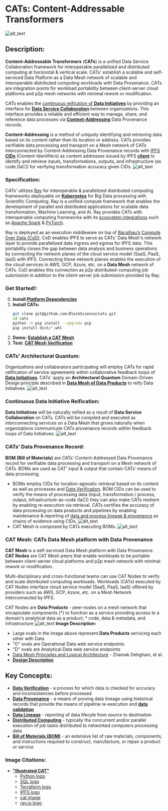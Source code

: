 # CATs: Content-Addressable Transformers
![alt_text](images/CATs_chaordic_kernel.jpeg)

## Description:
**Content-Addressable Transformers** (**CATs**) is a unified Data Service Collaboration framework for interoperable 
parallelized and distributed computing at horizontal & vertical scale. CATs' establish a scalable and self-serviced Data 
Platform as a Data Mesh network of scalable and interoperable distributed computing workloads with Data Provenance. CATs 
are integration points for workload portability between client-server cloud platforms and p2p mesh networks with minimal 
rework or modification.

CATs enables the 
[continuous reification of **Data Initiatives**](https://github.com/BlockScience/cats?tab=readme-ov-file#continuous-data-initiative-reification) 
by providing an interface for [**Data Service Collaboration**](https://github.com/BlockScience/cats?tab=readme-ov-file#continuous-data-initiative-reification) 
between organizations. This interface provides a reliable and efficient way to manage, share, and reference data processes 
via [**Content-Addressing**](https://en.wikipedia.org/wiki/Content-addressable_storage) Data Provenance records.

**Content-Addressing** is a method of uniquely identifying and retrieving data based on its content rather than its 
location or address. CATs provides verifiable data processing and transport on a Mesh network of CATs interconnected by 
Content-Addressing Data Provenance records with [IPFS](https://ipfs.io/) 
[**CIDs**](https://docs.ipfs.io/concepts/content-addressing/) (Content-Identifiers) as content addresses issued by IPFS 
**[client](https://docs.ipfs.io/install/command-line/#official-distributions)** to identify and retrieve inputs, 
transformations, outputs, and infrastructure (as code [IaC]) for verifying transformation accuracy given CIDs.
![alt_text](images/cid_example.jpeg)

### Specification:
CATs' utilizes [Ray](https://www.ray.io/) for interoperable & parallelized distributed computing 
frameworks deployable on **[Kubernetes](https://kubernetes.io/)** for Big Data processing with Scientific Computing.
Ray is a unified compute framework that enables the development of parallel and 
distributed applications for scalable data transformation, Machine Learning, and AI.
Ray provides CATs with interoperable computing frameworks with its 
[ecosystem integrations](https://docs.ray.io/en/latest/ray-overview/ray-libraries.html) such as 
[Apache Spark](https://spark.apache.org/) & [PyTorch](https://pytorch.org/).

Ray is deployed as an execution middleware on top of [Bacalhau’s](https://www.bacalhau.org/) 
[Compute Over Data (CoD)](https://github.com/bacalhau-project/bacalhau). CoD enables IPFS to serve as CATs' Data Mesh's 
network layer to provide parallelized data ingress and egress for IPFS data. This portability closes the gap between 
data analysis and business operations by connecting the network planes of the cloud service model (SaaS, PaaS, IaaS) 
with IPFS. Connecting these network planes enables the execution of the cloud services in AWS, GCP, Azure, etc. on a 
**Data Mesh** network of CATs. CoD enables this connection as p2p distributed-computing job submission in addition to 
the client-server job submission provided by Ray.

### Get Started!:
0. **Install [Platform Dependencies](./docs/DEPS.md)**
1. **Install CATs:**
    ```bash
    git clone git@github.com:BlockScience/cats.git
    cd cats
    python -m pip install --upgrade pip
    pip install dist/*.whl
    ```
2. **Demo:** [**Establish a CAT Mesh**](./docs/DEMO.md)
3. **Test:** [**CAT Mesh Verification**](./docs/TEST.md)

### CATs' Architectural Quantum:
Organizations and collaborators participating will employ CATs for rapid ratification of service agreements within 
collaborative feedback loops of [**Data Initiatives**](https://github.com/BlockScience/cats?tab=readme-ov-file#continuous-data-initiative). 
CATs' apply an **Architectural Quantum** Domain-Driven Design principle described in 
[**Data Mesh of Data Products**](https://martinfowler.com/articles/data-mesh-principles.html) to reify Data Initiatives.
![alt_text](images/CATkernel.jpeg)

### Continuous Data Initiative Reification:
**Data Initiatives** will be naturally reified as a result of **Data Service Collaboration** on CATs. CATs will be 
compiled and executed as interconnecting services on a Data Mesh that grows naturally when organizations communicate 
CATs provenance records within feedback loops of Data Initiatives.
![alt_text](images/CATs_bom_ag.jpeg)

### CATs' Data Provenance Record:
**BOM (Bill of Materials)** are CATs' Content-Addressed Data Provenance record for verifiable data processing and 
transport on a Mesh network of CATs. BOMs are used as CAT’ input & output that contain CATs’ means of data processing.
* BOMs employ CIDs for location-agnostic retrieval based on its content as well as processes and 
[Data Verification](https://en.wikipedia.org/wiki/Data_verification). BOM CIDs can be used to verify the means of processing 
data (input, transformation / process, output, infrastructure-as-code (IaC)) they can also make CATs resilient by 
enabling re-execution via retrieval. CATs certifies the accuracy of data processing on data products and pipelines by 
enabling maintenance & reporting of [data and process lineage & provenance](https://bi-insider.com/posts/data-lineage-and-data-provenance/) as chains of 
evidence using CIDs.
![alt_text](images/CATs_bom_activity.jpeg)
* CAT Mesh is composed by CATs executing BOMs.
![alt_text](images/CATs_bom_connect.jpeg)

### CAT Mesh: CATs Data Mesh platform with Data Provenance
**CAT Mesh** is a self-serviced Data Mesh platform with Data Provenance. **CAT Nodes** are CAT Mesh peers that enable 
workloads to be portable between client-server cloud platforms and p2p mesh network with minimal rework or modification.

Multi-disciplinary and cross-functional teams can use CAT Nodes to verify and scale distributed computing workloads. 
Workloads (CATs) executed by CAT Nodes interface cloud service model (SaaS, PaaS, IaaS) offered by providers such as 
AWS, GCP, Azure, etc. on a Mesh Network interconnected by IPFS. 

CAT Nodes are **Data Products** - peer-nodes on a mesh network that encapsulate components (*) to function as a service 
providing access to a domain's analytical data as a product; * code, data & metadata, and infrastructure
![alt_text](images/data_product_domain.jpeg)
**Image Description:** 
* Large ovals in the image above represent **Data Products** servicing each other with Data
* "O" ovals are Operational Data web service endpoints
* "D" ovals are Analytical Data web service endpoints
* [Data Mesh Principles and Logical Architecture](https://martinfowler.com/articles/data-mesh-principles.html) - Zhamak 
Dehghani, et al.
* [**Design Description**](docs/DESIGN.md)

## Key Concepts:
* **[Data Verification](https://en.wikipedia.org/wiki/Data_verification)** - a process for which data is checked for 
accuracy and inconsistencies before processed
* **[Data Provenance](https://bi-insider.com/posts/data-lineage-and-data-provenance/)** - a means of proving data 
lineage using historical records that provide the means 
of pipeline re-execution and **[data validation](https://en.wikipedia.org/wiki/Data_validation)**
* **[Data Lineage](https://bi-insider.com/posts/data-lineage-and-data-provenance/)** - reporting of data lifecyle from 
source to destination
* **[Distributed Computing](https://en.wikipedia.org/wiki/Distributed_computing)** - typically the concurrent and/or 
parallel execution of job tasks distributed to networked computers processing data
* **[Bill of Materials (BOM)](https://en.wikipedia.org/wiki/Bill_of_materials)** - an extensive list of raw materials,
components, and instructions required to construct, manufacture, or repair a product or service

### Image Citations:
* **["Illustrated CAT"](https://github.com/BlockScience/cats#illustrated-cat)**
  * [Python logo](https://tse4.mm.bing.net/th?id=OIP.ubux1yLT726_fVc3A7WSXgHaHa&pid=Api)
  * [SQL logo](https://cdn3.iconfinder.com/data/icons/dompicon-glyph-file-format-2/256/file-sql-format-type-128.png)
  * [Terraform logo](https://tse2.mm.bing.net/th?id=OIP.1gAEVon2RF5oko4iWCfftgHaHO&pid=Api)
  * [IPFS logo](https://tse1.mm.bing.net/th?id=OIP.BRyW5Tdm5_6VQxCsGr_sQAHaHa&pid=Api)
  * [cat image](https://tse1.mm.bing.net/th?id=OIP.xS_itpeyTImMcrcQ_YNsfQHaIu&pid=Api)
  * [ray.io logo](https://open-datastudio.io/_images/ray-logo.png)
  
